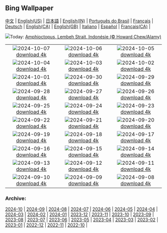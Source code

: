 ## Bing Wallpaper
[中文](README.md) |                     [English(US)](en-US.md) |                     [日本語](ja-JP.md) |                     [English(IN)](en-IN.md) |                     [Português do Brasil](pt-BR.md) |                     [Français](fr-FR.md) |                     [Deutsch](de-DE.md) |                     [English(CA)](en-CA.md) |                     [English(GB)](en-GB.md) |                     [Italiano](it-IT.md) |                     [Español](es-ES.md) |                     [Français(CA)](fr-CA.md) |                    

![](https://www.bing.com/th?id=OHR.MototiOctopus_FR-FR0598222042_UHD.jpg&w=1000)Today: [Amphioctopus, Lembeh Strait, Indonésie (© Howard Chew/Alamy)](https://www.bing.com/th?id=OHR.MototiOctopus_FR-FR0598222042_UHD.jpg)

|      |      |      |
| :----: | :----: | :----: |
|![](https://www.bing.com/th?id=OHR.ElbePhilharmonic_FR-FR0231525332_UHD.jpg&pid=hp&w=384&h=216&rs=1&c=4)2024-10-07 [download 4k](https://www.bing.com/th?id=OHR.ElbePhilharmonic_FR-FR0231525332_UHD.jpg)|![](https://www.bing.com/th?id=OHR.CoyoteGulch_FR-FR9860829479_UHD.jpg&pid=hp&w=384&h=216&rs=1&c=4)2024-10-06 [download 4k](https://www.bing.com/th?id=OHR.CoyoteGulch_FR-FR9860829479_UHD.jpg)|![](https://www.bing.com/th?id=OHR.ElephantTeacher_FR-FR9412681522_UHD.jpg&pid=hp&w=384&h=216&rs=1&c=4)2024-10-05 [download 4k](https://www.bing.com/th?id=OHR.ElephantTeacher_FR-FR9412681522_UHD.jpg)|
|![](https://www.bing.com/th?id=OHR.EuropaMoon_FR-FR8860978550_UHD.jpg&pid=hp&w=384&h=216&rs=1&c=4)2024-10-04 [download 4k](https://www.bing.com/th?id=OHR.EuropaMoon_FR-FR8860978550_UHD.jpg)|![](https://www.bing.com/th?id=OHR.TajMahalReflection_FR-FR4211320657_UHD.jpg&pid=hp&w=384&h=216&rs=1&c=4)2024-10-03 [download 4k](https://www.bing.com/th?id=OHR.TajMahalReflection_FR-FR4211320657_UHD.jpg)|![](https://www.bing.com/th?id=OHR.WindRiverAlaska_FR-FR4031245371_UHD.jpg&pid=hp&w=384&h=216&rs=1&c=4)2024-10-02 [download 4k](https://www.bing.com/th?id=OHR.WindRiverAlaska_FR-FR4031245371_UHD.jpg)|
|![](https://www.bing.com/th?id=OHR.BoraPapeete_FR-FR3866752919_UHD.jpg&pid=hp&w=384&h=216&rs=1&c=4)2024-10-01 [download 4k](https://www.bing.com/th?id=OHR.BoraPapeete_FR-FR3866752919_UHD.jpg)|![](https://www.bing.com/th?id=OHR.WalrusNorway_FR-FR7720633586_UHD.jpg&pid=hp&w=384&h=216&rs=1&c=4)2024-09-30 [download 4k](https://www.bing.com/th?id=OHR.WalrusNorway_FR-FR7720633586_UHD.jpg)|![](https://www.bing.com/th?id=OHR.ConnecticutBridge_FR-FR7429205429_UHD.jpg&pid=hp&w=384&h=216&rs=1&c=4)2024-09-29 [download 4k](https://www.bing.com/th?id=OHR.ConnecticutBridge_FR-FR7429205429_UHD.jpg)|
|![](https://www.bing.com/th?id=OHR.Calanques_FR-FR0746554630_UHD.jpg&pid=hp&w=384&h=216&rs=1&c=4)2024-09-28 [download 4k](https://www.bing.com/th?id=OHR.Calanques_FR-FR0746554630_UHD.jpg)|![](https://www.bing.com/th?id=OHR.VeniceAerial_FR-FR6953765883_UHD.jpg&pid=hp&w=384&h=216&rs=1&c=4)2024-09-27 [download 4k](https://www.bing.com/th?id=OHR.VeniceAerial_FR-FR6953765883_UHD.jpg)|![](https://www.bing.com/th?id=OHR.LittleToucanet_FR-FR6494819106_UHD.jpg&pid=hp&w=384&h=216&rs=1&c=4)2024-09-26 [download 4k](https://www.bing.com/th?id=OHR.LittleToucanet_FR-FR6494819106_UHD.jpg)|
|![](https://www.bing.com/th?id=OHR.GiantSequoias_FR-FR6286299520_UHD.jpg&pid=hp&w=384&h=216&rs=1&c=4)2024-09-25 [download 4k](https://www.bing.com/th?id=OHR.GiantSequoias_FR-FR6286299520_UHD.jpg)|![](https://www.bing.com/th?id=OHR.SkaftafellWaterfall_FR-FR6109608745_UHD.jpg&pid=hp&w=384&h=216&rs=1&c=4)2024-09-24 [download 4k](https://www.bing.com/th?id=OHR.SkaftafellWaterfall_FR-FR6109608745_UHD.jpg)|![](https://www.bing.com/th?id=OHR.IcebergOtter_FR-FR6372895513_UHD.jpg&pid=hp&w=384&h=216&rs=1&c=4)2024-09-23 [download 4k](https://www.bing.com/th?id=OHR.IcebergOtter_FR-FR6372895513_UHD.jpg)|
|![](https://www.bing.com/th?id=OHR.AutumnCumbria_FR-FR5040860299_UHD.jpg&pid=hp&w=384&h=216&rs=1&c=4)2024-09-22 [download 4k](https://www.bing.com/th?id=OHR.AutumnCumbria_FR-FR5040860299_UHD.jpg)|![](https://www.bing.com/th?id=OHR.MunichBeerfest_FR-FR4864726596_UHD.jpg&pid=hp&w=384&h=216&rs=1&c=4)2024-09-21 [download 4k](https://www.bing.com/th?id=OHR.MunichBeerfest_FR-FR4864726596_UHD.jpg)|![](https://www.bing.com/th?id=OHR.OcracokeLight_FR-FR4610560475_UHD.jpg&pid=hp&w=384&h=216&rs=1&c=4)2024-09-20 [download 4k](https://www.bing.com/th?id=OHR.OcracokeLight_FR-FR4610560475_UHD.jpg)|
|![](https://www.bing.com/th?id=OHR.PiratePlayground_FR-FR1786944453_UHD.jpg&pid=hp&w=384&h=216&rs=1&c=4)2024-09-19 [download 4k](https://www.bing.com/th?id=OHR.PiratePlayground_FR-FR1786944453_UHD.jpg)|![](https://www.bing.com/th?id=OHR.GujoHachiman_FR-FR1605630102_UHD.jpg&pid=hp&w=384&h=216&rs=1&c=4)2024-09-18 [download 4k](https://www.bing.com/th?id=OHR.GujoHachiman_FR-FR1605630102_UHD.jpg)|![](https://www.bing.com/th?id=OHR.NordicWalkingDay_FR-FR1412128674_UHD.jpg&pid=hp&w=384&h=216&rs=1&c=4)2024-09-17 [download 4k](https://www.bing.com/th?id=OHR.NordicWalkingDay_FR-FR1412128674_UHD.jpg)|
|![](https://www.bing.com/th?id=OHR.SunriseWallabies_FR-FR1107245942_UHD.jpg&pid=hp&w=384&h=216&rs=1&c=4)2024-09-16 [download 4k](https://www.bing.com/th?id=OHR.SunriseWallabies_FR-FR1107245942_UHD.jpg)|![](https://www.bing.com/th?id=OHR.CalabriaPeperoncino_FR-FR0822253215_UHD.jpg&pid=hp&w=384&h=216&rs=1&c=4)2024-09-15 [download 4k](https://www.bing.com/th?id=OHR.CalabriaPeperoncino_FR-FR0822253215_UHD.jpg)|![](https://www.bing.com/th?id=OHR.RapaNuiSunrise_FR-FR0534822135_UHD.jpg&pid=hp&w=384&h=216&rs=1&c=4)2024-09-14 [download 4k](https://www.bing.com/th?id=OHR.RapaNuiSunrise_FR-FR0534822135_UHD.jpg)|
|![](https://www.bing.com/th?id=OHR.PointReyes_FR-FR0377202822_UHD.jpg&pid=hp&w=384&h=216&rs=1&c=4)2024-09-13 [download 4k](https://www.bing.com/th?id=OHR.PointReyes_FR-FR0377202822_UHD.jpg)|![](https://www.bing.com/th?id=OHR.DolphinReunion_FR-FR0184396607_UHD.jpg&pid=hp&w=384&h=216&rs=1&c=4)2024-09-12 [download 4k](https://www.bing.com/th?id=OHR.DolphinReunion_FR-FR0184396607_UHD.jpg)|![](https://www.bing.com/th?id=OHR.EltzCastle_FR-FR9929668826_UHD.jpg&pid=hp&w=384&h=216&rs=1&c=4)2024-09-11 [download 4k](https://www.bing.com/th?id=OHR.EltzCastle_FR-FR9929668826_UHD.jpg)|
|![](https://www.bing.com/th?id=OHR.BridgeLisbon_FR-FR9704936027_UHD.jpg&pid=hp&w=384&h=216&rs=1&c=4)2024-09-10 [download 4k](https://www.bing.com/th?id=OHR.BridgeLisbon_FR-FR9704936027_UHD.jpg)|![](https://www.bing.com/th?id=OHR.IguazuRainbow_FR-FR9313574193_UHD.jpg&pid=hp&w=384&h=216&rs=1&c=4)2024-09-09 [download 4k](https://www.bing.com/th?id=OHR.IguazuRainbow_FR-FR9313574193_UHD.jpg)|![](https://www.bing.com/th?id=OHR.StockholmLibrary_FR-FR9141421030_UHD.jpg&pid=hp&w=384&h=216&rs=1&c=4)2024-09-08 [download 4k](https://www.bing.com/th?id=OHR.StockholmLibrary_FR-FR9141421030_UHD.jpg)|


### Archive:
[2024-10](archive/fr-FR/202410/README.md) | [2024-09](archive/fr-FR/202409/README.md) | [2024-08](archive/fr-FR/202408/README.md) | [2024-07](archive/fr-FR/202407/README.md) | [2024-06](archive/fr-FR/202406/README.md) | [2024-05](archive/fr-FR/202405/README.md) | [2024-04](archive/fr-FR/202404/README.md) | [2024-03](archive/fr-FR/202403/README.md) | [2024-02](archive/fr-FR/202402/README.md) | [2024-01](archive/fr-FR/202401/README.md) | [2023-12](archive/fr-FR/202312/README.md) | [2023-11](archive/fr-FR/202311/README.md) | [2023-10](archive/fr-FR/202310/README.md) | [2023-09](archive/fr-FR/202309/README.md) | [2023-08](archive/fr-FR/202308/README.md) | [2023-07](archive/fr-FR/202307/README.md) | [2023-06](archive/fr-FR/202306/README.md) | [2023-05](archive/fr-FR/202305/README.md) | [2023-04](archive/fr-FR/202304/README.md) | [2023-03](archive/fr-FR/202303/README.md) | [2023-02](archive/fr-FR/202302/README.md) | [2023-01](archive/fr-FR/202301/README.md) | [2022-12](archive/fr-FR/202212/README.md) | [2022-11](archive/fr-FR/202211/README.md) | [2022-10](archive/fr-FR/202210/README.md) | 